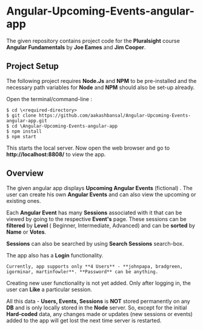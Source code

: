 # Angular-Upcoming-Events-angular-app
The given repository contains project code for the **Pluralsight** course **Angular Fundamentals** by **Joe Eames** and **Jim Cooper**.

## Project Setup

The following project requires **Node.Js** and **NPM** to be pre-installed and the necessary path variables for **Node** and **NPM** should also be set-up already.

Open the terminal/command-line :

```
$ cd \<required-directory>
$ git clone https://github.com/aakashbansal/Angular-Upcoming-Events-angular-app.git
$ cd \Angular-Upcoming-Events-angular-app
$ npm install
$ npm start
```

This starts the local server. Now open the web browser and go to **http://localhost:8808/** to view the app.

## Overview

The given angular app displays **Upcoming Angular Events** (fictional) . The user can create his own **Angular Events** and can also view the upcoming or existing ones.

Each **Angular Event** has many **Sessions** associated with it that can be viewed by going to the respective **Event's** page. These sessions can be **filtered** by **Level** ( Beginner, Intermediate, Advanced) and can be **sorted** by **Name** or **Votes**.

**Sessions** can also be searched by using **Search Sessions** search-box.

The app also has a **Login** functionality. 
```
Currently, app supports only **4 Users** - **johnpapa, bradgreen, igorminar, martinfowler**. **Password** can be anything.
```

Creating new user functionality is not yet added. Only after logging in, the user can **Like** a particular session.

All this data - **Users, Events, Sessions** is **NOT** stored permanently on any **DB** and is only locally stored in the **Node** server. So, except for the initial **Hard-coded** data, any changes made or updates (new sessions or events) added to the app will get lost the next time server is restarted.



